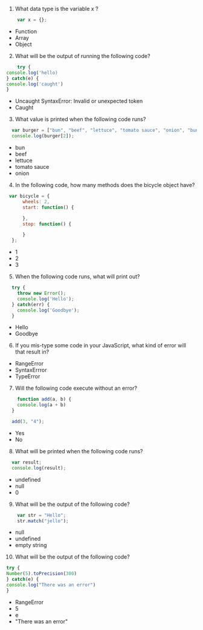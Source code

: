 1. What data type is the variable  x ?
```javascript
    var x = {};
```
- Function
- Array
- Object

2. What will be the output of running the following code?  

```javascript
    try {
console.log('hello)
} catch(e) {
console.log('caught')
}
```
- Uncaught SyntaxError: Invalid or unexpected token
- Caught

3. What value is printed when the following code runs?
```javascript
  var burger = ["bun", "beef", "lettuce", "tomato sauce", "onion", "bun"];
  console.log(burger[2]);
```

- bun
- beef
- lettuce
- tomato sauce
- onion

4. In the following code, how many methods does the  bicycle  object have?
```javascript
 var bicycle = {
      wheels: 2,
      start: function() {

      },
      stop: function() {

      }
  };
```

- 1
- 2
- 3

5. When the following code runs, what will print out?
```javascript
  try {
    throw new Error();
    console.log('Hello');
  } catch(err) {
    console.log('Goodbye');
  }
```
- Hello
- Goodbye

6. If you mis-type some code in your JavaScript, what kind of error will that result in?

- RangeError
- SyntaxErrror
- TypeError

7. Will the following code execute without an error?

```javascript
    function add(a, b) {
    console.log(a + b)
  }

  add(3, "4");
```
- Yes
- No

8. What will be printed when the following code runs?
```javascript
  var result;
  console.log(result);
```

- undefined
- null
- 0

9. What will be the output of the following code?
```javascript
    var str = "Hello";
    str.match("jello");
```
- null
- undefined
- empty string

10. What will be the output of the following code?
```javascript
try {
Number(5).toPrecision(300)
} catch(e) {
console.log("There was an error")
}
```
- RangeError
- 5
- e
- "There was an error"

